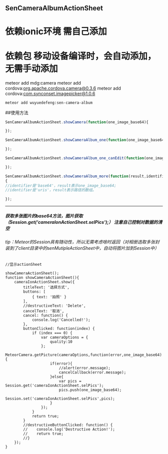 ## SenCameraAlbumActionSheet

# 依赖ionic环境 需自己添加

# 依赖包 移动设备编译时，会自动添加，无需手动添加
meteor add mdg:camera
meteor add cordova:org.apache.cordova.camera@0.3.6
meteor add cordova:com.synconset.imagepicker@1.0.6


```meteor
meteor add wuyuedefeng:sen-camera-album
```

##使用方法
```JavaScript
SenCameraAlbumActionSheet.showCamera(function(one_image_base64){

});

SenCameraAlbumActionSheet.showCameraAlbum_one(function(one_image_base64){

});

SenCameraAlbumActionSheet.showCameraAlbum_one_canEdit(function(one_image_base64){//拍照或选择图片后可编辑

});

SenCameraAlbumActionSheet.showCameraAlbum_more(function(result,identifier)
{
//identifier是'base64'，result表示one_image_base64;
//identifier是'uris'，result表示路径的数组。

});

```

***

##### 获取多张图片的base64方法，图片获取（Session.get('cameraIonActionSheet.selPics');） 注意自己控制对数据的清空
###### tip：Meteor的Session具有随动性，所以无需考虑啥时返回（对相册选取多张封装到了client目录中的senMutipleActionSheet中，自动将图片加到Session中）

```
//显示actionSheet

showCameraActionSheet();
function showCameraActionSheet(){
    cameraIonActionSheet.show({
        titleText: '选择方式',
        buttons: [
            { text: '拍照' }
        ],
        //destructiveText: 'Delete',
        cancelText: '取消',
        cancel: function() {
            console.log('Cancelled!');
        },
        buttonClicked: function(index) {
            if (index === 0) {
                var cameraOptions = {
                    quality:10
                };
                MeteorCamera.getPicture(cameraOptions,function(error,one_image_base64){
                    if(error){
                        //alert(error.message);
                        cancelCallback(error.message);
                    }else{
                        var pics = Session.get('cameraIonActionSheet.selPics');
                        pics.push(one_image_base64);
                        Session.set('cameraIonActionSheet.selPics',pics);
                    }
                });
            }
            return true;
        }
        //destructiveButtonClicked: function() {
        //    console.log('Destructive Action!');
        //    return true;
        //}
    });
}
```